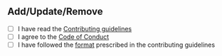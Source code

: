 <!--
Thank you for contributing!
Pull requests that do not adhere to the format will be rejected. Please ensure
you complete the following checkboxes.
Please also:
- Add one company at a time.
- Insert in alphabetical order
- Do not sort other listings
-->

## Add/Update/Remove <CompanyName>

- [ ] I have read the [Contributing guidelines](../CONTRIBUTING.md)
- [ ] I agree to the [Code of Conduct](../CODE_OF_CONDUCT.md)
- [ ] I have followed the [format](../CONTRIBUTING.md#format) prescribed in the contributing guidelines

<!--
Please give additional context about the interview process if necessary.
-->